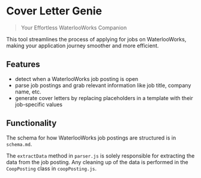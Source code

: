 # Cover Letter Genie

> Your Effortless WaterlooWorks Companion

This tool streamlines the process of applying for jobs on WaterlooWorks, making your application journey smoother and more efficient.

## Features

- detect when a WaterlooWorks job posting is open
- parse job postings and grab relevant information like job title, company name, etc.
- generate cover letters by replacing placeholders in a template with their job-specific values

## Functionality

The schema for how WaterlooWorks job postings are structured is in `schema.md`. 

The `extractData` method in `parser.js` is solely responsible for extracting the data from the job posting. Any cleaning up of the data is performed in the `CoopPosting` class in `coopPosting.js`.
